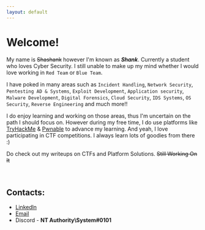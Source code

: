 ```yaml
---
layout: default
---
```


# Welcome!

My name is ~~Shashank~~ however I'm known as **_Shank_**. Currently a student who loves Cyber Security. I still unable to make up my mind whether I would love working in `Red Team` or `Blue Team`. 

I have poked in many areas such as `Incident Handling`, `Network Security`, `Pentesting AD & Systems`, `Exploit Development`, `Application security`, `Malware Development`, `Digital Forensics`, `Cloud Security`, `IDS Systems`, `OS Security`, `Reverse Engineering` and much more!!

I do enjoy learning and working on those areas, thus I'm uncertain on the path I should focus on. However during my free time, I do use platforms like [TryHackMe](https://tryhackme.com/) & [Pwnable](https://pwnable.xyz/) to advance my learning. And yeah, I love participating in CTF competitions. I always learn lots of goodies from there :)

Do check out my writeups on CTFs and Platform Solutions. ~~Still Working On It~~
<br><br><br>


## Contacts:

* [Linkedln](https://www.linkedin.com/in/shank-g/)<br>
* <a href="mailto:shashankgangarajuh@email.com"> Email </a><br>
* Discord - **NT Authority\System#0101**
